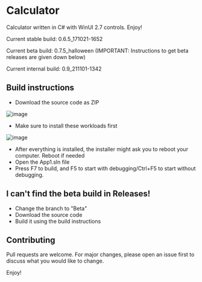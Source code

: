 # Calculator

Calculator written in C# with WinUI 2.7 controls. Enjoy!

Current stable build: 0.6.5_171021-1652

Current beta build: 0.7.5_halloween (IMPORTANT: Instructions to get beta releases are given down below)

Current internal build: 0.9_211101-1342

## Build instructions

- Download the source code as ZIP

![image](https://user-images.githubusercontent.com/76439683/137626379-11fdc676-a341-467e-ad17-21d790b0d29a.png)

- Make sure to install these workloads first

![image](https://user-images.githubusercontent.com/76439683/137626437-0178c3bf-36cb-443b-b79e-f454a6b8f13a.png)

- After everything is installed, the installer might ask you to reboot your computer. Reboot if needed
- Open the App1.sln file
- Press F7 to build, and F5 to start with debugging/Ctrl+F5 to start without debugging.

## I can't find the beta build in Releases!

- Change the branch to "Beta"
- Download the source code
- Build it using the build instructions

## Contributing
Pull requests are welcome. For major changes, please open an issue first to discuss what you would like to change.

Enjoy!
